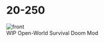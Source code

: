 # 20-250

![front](https://i.pinimg.com/originals/5b/44/cb/5b44cbf53bceebefd8a8cf7a7e81cff0.jpg)  
WIP Open-World Survival Doom Mod
